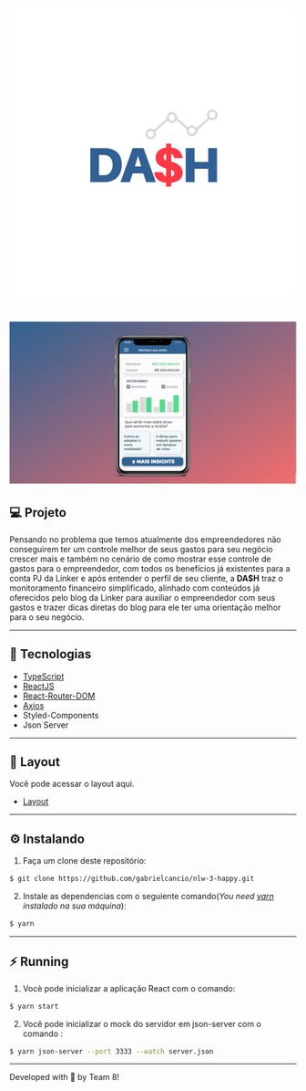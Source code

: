 <h1 align="center">
  <img src="./.github/da$h.svg"/>
</h1>

<h1>
  <img src="./.github/SCR1.jpeg"/>

</h1>

## :computer: Projeto
Pensando no problema que temos atualmente dos empreendedores não conseguirem ter um controle melhor de seus gastos para seu negócio crescer mais e também no cenário de como mostrar esse controle de gastos para o empreendedor, com todos os benefícios já existentes para a conta PJ da Linker e após entender o perfil de seu cliente, a **DA$H** traz o monitoramento financeiro simplificado, alinhado com conteúdos já oferecidos pelo blog da Linker para auxiliar o empreendedor com seus gastos e trazer dicas diretas do blog para ele ter uma orientação melhor para o seu negócio.

---

## :rocket: Tecnologias
- [TypeScript](https://www.typescriptlang.org/)
- [ReactJS](https://pt-br.reactjs.org/)
- [React-Router-DOM](https://reactrouter.com/web/guides/quick-start)
- [Axios](https://github.com/axios/axios)
- Styled-Components
- Json Server
---

## 🔖 Layout
Você pode acessar o layout aqui.

- [Layout](https://www.figma.com/file/lveBqicUk223381kawXIcY/MEGAHACK---LINKER---TIME-8-(Copy)?node-id=0%3A1)

---

## :gear: Instalando
1. Faça um clone deste repositório: 
```bash
$ git clone https://github.com/gabrielcancio/nlw-3-happy.git
```

2. Instale as dependencias com o seguiente comando(*You need [yarn](https://yarnpkg.com/getting-started/install) instalado na sua máquina*): 
```bash
$ yarn
```

---

## :zap: Running
1. Vocè pode inicializar a aplicação React com o comando:
```bash
$ yarn start
```

2. Você pode inicializar o mock do servidor em json-server com o comando :
```bash
$ yarn json-server --port 3333 --watch server.json 
```
---
Developed with :yellow_heart: by Team 8!

